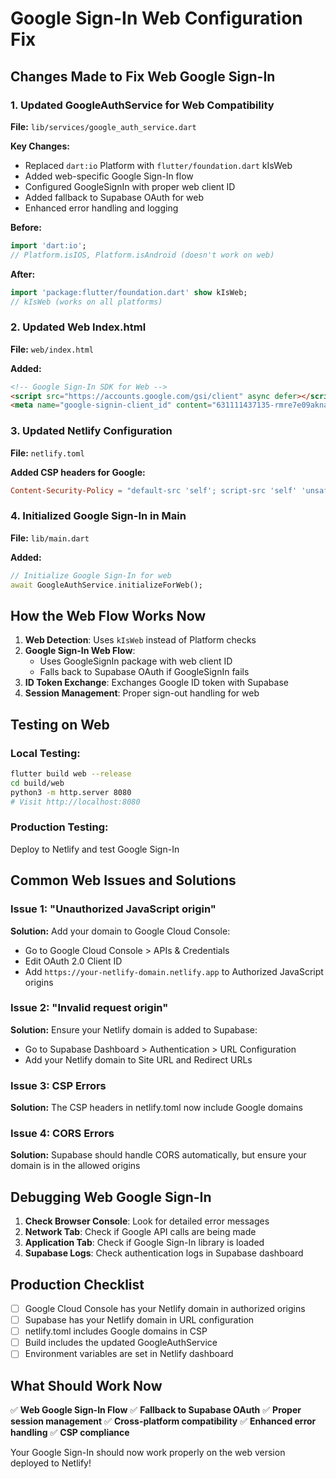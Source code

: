 # Google Sign-In Web Configuration Fix

## Changes Made to Fix Web Google Sign-In

### 1. **Updated GoogleAuthService for Web Compatibility**

**File:** `lib/services/google_auth_service.dart`

**Key Changes:**
- Replaced `dart:io` Platform with `flutter/foundation.dart` kIsWeb
- Added web-specific Google Sign-In flow
- Configured GoogleSignIn with proper web client ID
- Added fallback to Supabase OAuth for web
- Enhanced error handling and logging

**Before:**
```dart
import 'dart:io';
// Platform.isIOS, Platform.isAndroid (doesn't work on web)
```

**After:**
```dart
import 'package:flutter/foundation.dart' show kIsWeb;
// kIsWeb (works on all platforms)
```

### 2. **Updated Web Index.html**

**File:** `web/index.html`

**Added:**
```html
<!-- Google Sign-In SDK for Web -->
<script src="https://accounts.google.com/gsi/client" async defer></script>
<meta name="google-signin-client_id" content="631111437135-rmre7e09akna4ln09ha33vnvnmee9gu9.apps.googleusercontent.com">
```

### 3. **Updated Netlify Configuration**

**File:** `netlify.toml`

**Added CSP headers for Google:**
```toml
Content-Security-Policy = "default-src 'self'; script-src 'self' 'unsafe-inline' 'unsafe-eval' https://accounts.google.com https://apis.google.com; style-src 'self' 'unsafe-inline' https://accounts.google.com; img-src 'self' data: https:; font-src 'self' https://fonts.gstatic.com; connect-src 'self' https://*.supabase.co wss://*.supabase.co https://accounts.google.com https://oauth2.googleapis.com https://www.googleapis.com; frame-src https://accounts.google.com;"
```

### 4. **Initialized Google Sign-In in Main**

**File:** `lib/main.dart`

**Added:**
```dart
// Initialize Google Sign-In for web
await GoogleAuthService.initializeForWeb();
```

## How the Web Flow Works Now

1. **Web Detection**: Uses `kIsWeb` instead of Platform checks
2. **Google Sign-In Web Flow**: 
   - Uses GoogleSignIn package with web client ID
   - Falls back to Supabase OAuth if GoogleSignIn fails
3. **ID Token Exchange**: Exchanges Google ID token with Supabase
4. **Session Management**: Proper sign-out handling for web

## Testing on Web

### Local Testing:
```bash
flutter build web --release
cd build/web
python3 -m http.server 8080
# Visit http://localhost:8080
```

### Production Testing:
Deploy to Netlify and test Google Sign-In

## Common Web Issues and Solutions

### Issue 1: "Unauthorized JavaScript origin"
**Solution:** Add your domain to Google Cloud Console:
- Go to Google Cloud Console > APIs & Credentials
- Edit OAuth 2.0 Client ID
- Add `https://your-netlify-domain.netlify.app` to Authorized JavaScript origins

### Issue 2: "Invalid request origin"
**Solution:** Ensure your Netlify domain is added to Supabase:
- Go to Supabase Dashboard > Authentication > URL Configuration
- Add your Netlify domain to Site URL and Redirect URLs

### Issue 3: CSP Errors
**Solution:** The CSP headers in netlify.toml now include Google domains

### Issue 4: CORS Errors
**Solution:** Supabase should handle CORS automatically, but ensure your domain is in the allowed origins

## Debugging Web Google Sign-In

1. **Check Browser Console**: Look for detailed error messages
2. **Network Tab**: Check if Google API calls are being made
3. **Application Tab**: Check if Google Sign-In library is loaded
4. **Supabase Logs**: Check authentication logs in Supabase dashboard

## Production Checklist

- [ ] Google Cloud Console has your Netlify domain in authorized origins
- [ ] Supabase has your Netlify domain in URL configuration  
- [ ] netlify.toml includes Google domains in CSP
- [ ] Build includes the updated GoogleAuthService
- [ ] Environment variables are set in Netlify dashboard

## What Should Work Now

✅ **Web Google Sign-In Flow**
✅ **Fallback to Supabase OAuth**
✅ **Proper session management**
✅ **Cross-platform compatibility**
✅ **Enhanced error handling**
✅ **CSP compliance**

Your Google Sign-In should now work properly on the web version deployed to Netlify!
